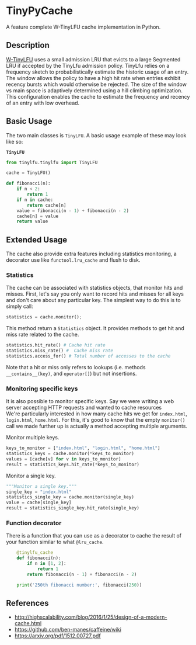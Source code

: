 # TinyPyCache

A feature complete W-TinyLFU cache implementation in Python.

## Description

[W-TinyLFU](https://arxiv.org/pdf/1512.00727.pdf) uses a small admission LRU that evicts to a large Segmented LRU if accepted by the TinyLfu admission policy. TinyLfu relies on a frequency sketch to probabilistically estimate the historic usage of an entry. The window allows the policy to have a high hit rate when entries exhibit recency bursts which would otherwise be rejected. The size of the window vs main space is adaptively determined using a hill climbing optimization. This configuration enables the cache to estimate the frequency and recency of an entry with low overhead.


## Basic Usage

The two main classes is `TinyLFU`. A basic usage example of these may look like so:

__`TinyLFU`__
```python
from tinylfu.tinylfu import TinyLFU

cache = TinyLFU()

def fibonacci(n):
    if n < 2:
        return 1
    if n in cache:
        return cache[n]
    value = fibonacci(n - 1) + fibonacci(n - 2)
    cache[n] = value
    return value
```

## Extended Usage

The cache also provide extra features including statistics monitoring, a decorator use like `functool.lru_cache`
and flush to disk.

### Statistics

The cache can be associated with statistics objects, that monitor hits and misses.
First, let's say you only want to record hits and misses for all keys and don't care about any particular key. 
The simplest way to do this is to simply call:

```python
statistics = cache.monitor();
```

This method return a `Statistics` object. It provides methods to get hit and miss rate related to the cache.

```python
statistics.hit_rate() # Cache hit rate
statistics.miss_rate() #  Cache miss rate
statistics.access_for() # Total number of accesses to the cache
```

Note that a hit or miss only refers to lookups (i.e. methods `__contains__(key)`, and `operator[]`) but not insertions.


### Monitoring specific keys

It is also possible to monitor specific keys. Say we were writing a web server accepting HTTP requests and wanted to cache resources  
We're particularly interested in how many cache hits we get for `index.html`, `login.html`, `home.html`. 
For this, it's good to know that the empty `monitor()` call we made further up is actually a method accepting multiple arguments.

Monitor multiple keys.
```python
keys_to_monitor = ["index.html", "login.html", "home.html"]
statistics_keys = cache.monitor(*keys_to_monitor)
values = [cache[v] for v in keys_to_monitor]
result = statistics_keys.hit_rate(*keys_to_monitor)
```

Monitor a single key.
```python
"""Monitor a single key."""
single_key = "index.html"
statistics_single_key = cache.monitor(single_key)
value = cache[single_key]
result = statistics_single_key.hit_rate(single_key)
```

### Function decorator

There is a function that you can use as a decorator to cache the result of your function similar to what 
```@lru_cache```.

```python
    @tinylfu_cache
    def fibonacci(n):
        if n in [1, 2]:
            return 1
        return fibonacci(n - 1) + fibonacci(n - 2)

    print('250th fibonacci number:', fibonacci(250))
```

## References

* http://highscalability.com/blog/2016/1/25/design-of-a-modern-cache.html
* https://github.com/ben-manes/caffeine/wiki
* https://arxiv.org/pdf/1512.00727.pdf
